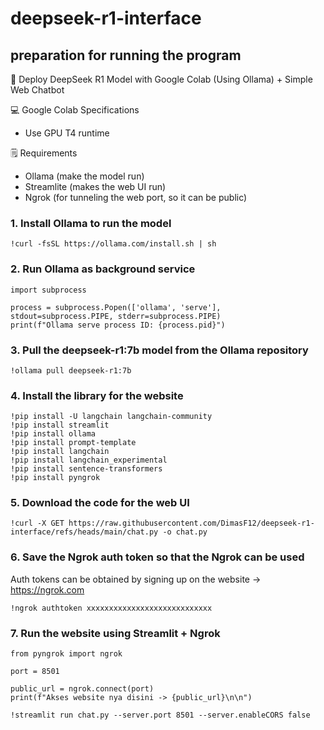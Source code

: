 # deepseek-r1-interface
## preparation for running the program
🤖 Deploy DeepSeek R1 Model with Google Colab (Using Ollama) + Simple Web Chatbot

💻 Google Colab Specifications
- Use GPU T4 runtime

🗒️ Requirements
- Ollama (make the model run)
- Streamlite (makes the web UI run)
- Ngrok (for tunneling the web port, so it can be public)
### 1. Install Ollama to run the model
```
!curl -fsSL https://ollama.com/install.sh | sh
```

### 2. Run Ollama as background service
```
import subprocess

process = subprocess.Popen(['ollama', 'serve'], stdout=subprocess.PIPE, stderr=subprocess.PIPE)
print(f"Ollama serve process ID: {process.pid}")
```

### 3. Pull the deepseek-r1:7b model from the Ollama repository
```
!ollama pull deepseek-r1:7b
```

### 4. Install the library for the website
```
!pip install -U langchain langchain-community
!pip install streamlit
!pip install ollama
!pip install prompt-template
!pip install langchain
!pip install langchain_experimental
!pip install sentence-transformers
!pip install pyngrok
```

### 5. Download the code for the web UI
```
!curl -X GET https://raw.githubusercontent.com/DimasF12/deepseek-r1-interface/refs/heads/main/chat.py -o chat.py
```

### 6. Save the Ngrok auth token so that the Ngrok can be used
Auth tokens can be obtained by signing up on the website -> https://ngrok.com
```
!ngrok authtoken xxxxxxxxxxxxxxxxxxxxxxxxxxxx
```

### 7. Run the website using Streamlit + Ngrok
```
from pyngrok import ngrok

port = 8501

public_url = ngrok.connect(port)
print(f"Akses website nya disini -> {public_url}\n\n")

!streamlit run chat.py --server.port 8501 --server.enableCORS false
```
